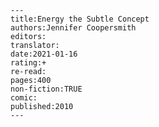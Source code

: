 
    ---
    title:Energy the Subtle Concept
    authors:Jennifer Coopersmith
    editors:
    translator:
    date:2021-01-16
    rating:+
    re-read:
    pages:400
    non-fiction:TRUE
    comic:
    published:2010
    ---

    